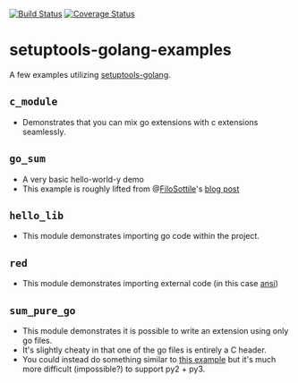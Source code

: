 [![Build Status](https://travis-ci.org/asottile/setuptools-golang-examples.svg?branch=master)](https://travis-ci.org/asottile/setuptools-golang-examples)
[![Coverage Status](https://coveralls.io/repos/github/asottile/setuptools-golang-examples/badge.svg?branch=master)](https://coveralls.io/github/asottile/setuptools-golang-examples?branch=master)

setuptools-golang-examples
=================

A few examples utilizing [setuptools-golang](https://github.com/asottile/setuptools-golang).

## `c_module`

- Demonstrates that you can mix go extensions with c extensions seamlessly.

## `go_sum`

- A very basic hello-world-y demo
- This example is roughly lifted from @[FiloSottile](https://github.com/FiloSottile)'s [blog post](https://blog.filippo.io/building-python-modules-with-go-1-5/)

## `hello_lib`

- This module demonstrates importing go code within the project.

## `red`

- This module demonstrates importing external code (in this case [ansi](https://github.com/mgutz/ansi))

## `sum_pure_go`

- This module demonstrates it is possible to write an extension using only go
  files.
- It's slightly cheaty in that one of the go files is entirely a C header.
- You could instead do something similar to [this example](https://blog.filippo.io/building-python-modules-with-go-1-5/#bonustheneedlesslyhardway)
  but it's much more difficult (impossible?) to support py2 + py3.
